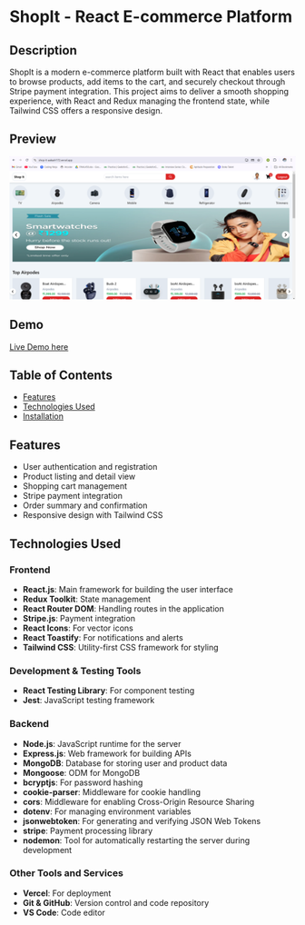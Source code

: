 # ShopIt - React E-commerce Platform

## Description

ShopIt is a modern e-commerce platform built with React that enables users to browse products, add items to the cart, and securely checkout through Stripe payment integration. This project aims to deliver a smooth shopping experience, with React and Redux managing the frontend state, while Tailwind CSS offers a responsive design.

## Preview

![ShopIt Screenshot](./Thumbnail.png)

## Demo

[Live Demo here](https://shop-it-aakash172.vercel.app/)

## Table of Contents

- [Features](#features)
- [Technologies Used](#technologies-used)
- [Installation](#installation)

## Features

- User authentication and registration
- Product listing and detail view
- Shopping cart management
- Stripe payment integration
- Order summary and confirmation
- Responsive design with Tailwind CSS

## Technologies Used

### Frontend

- **React.js**: Main framework for building the user interface
- **Redux Toolkit**: State management
- **React Router DOM**: Handling routes in the application
- **Stripe.js**: Payment integration
- **React Icons**: For vector icons
- **React Toastify**: For notifications and alerts
- **Tailwind CSS**: Utility-first CSS framework for styling

### Development & Testing Tools

- **React Testing Library**: For component testing
- **Jest**: JavaScript testing framework

### Backend

- **Node.js**: JavaScript runtime for the server
- **Express.js**: Web framework for building APIs
- **MongoDB**: Database for storing user and product data
- **Mongoose**: ODM for MongoDB
- **bcryptjs**: For password hashing
- **cookie-parser**: Middleware for cookie handling
- **cors**: Middleware for enabling Cross-Origin Resource Sharing
- **dotenv**: For managing environment variables
- **jsonwebtoken**: For generating and verifying JSON Web Tokens
- **stripe**: Payment processing library
- **nodemon**: Tool for automatically restarting the server during development

### Other Tools and Services

- **Vercel**: For deployment
- **Git & GitHub**: Version control and code repository
- **VS Code**: Code editor
